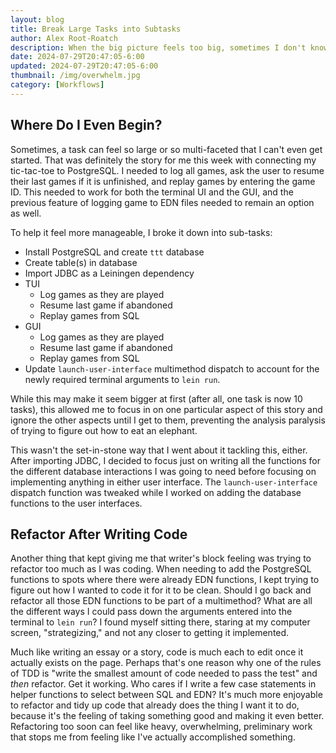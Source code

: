```yaml
---
layout: blog
title: Break Large Tasks into Subtasks
author: Alex Root-Roatch
description: When the big picture feels too big, sometimes I don't know where to start
date: 2024-07-29T20:47:05-6:00
updated: 2024-07-29T20:47:05-6:00
thumbnail: /img/overwhelm.jpg
category: [Workflows]
---
```


## Where Do I Even Begin?

Sometimes, a task can feel so large or so multi-faceted that I can't even get started. That was definitely the story for
me this week with connecting my tic-tac-toe to PostgreSQL. I needed to log all games, ask the user to resume their last
games if it is unfinished, and replay games by entering the game ID. This needed to work for both the terminal UI and
the GUI, and the previous feature of logging game to EDN files needed to remain an option as well.

To help it feel more manageable, I broke it down into sub-tasks:

- Install PostgreSQL and create `ttt` database
- Create table(s) in database
- Import JDBC as a Leiningen dependency
- TUI
    - Log games as they are played
    - Resume last game if abandoned
    - Replay games from SQL
- GUI
    - Log games as they are played
    - Resume last game if abandoned
    - Replay games from SQL
- Update `launch-user-interface` multimethod dispatch to account for the newly required terminal arguments
  to `lein run`.

While this may make it seem bigger at first (after all, one task is now 10 tasks), this allowed me to focus in on one
particular aspect of this story and ignore the other aspects until I get to them, preventing the analysis paralysis of
trying to figure out how to eat an elephant.

This wasn't the set-in-stone way that I went about it tackling this, either. After importing JDBC, I decided to focus
just on writing all the functions for the different database interactions I was going to need before focusing on
implementing anything in either user interface. The `launch-user-interface` dispatch function was tweaked while I worked
on adding the database functions to the user interfaces.

## Refactor After Writing Code

Another thing that kept giving me that writer's block feeling was trying to refactor too much as I was coding. When
needing to add the PostgreSQL functions to spots where there were already EDN functions, I kept trying to figure out how
I wanted to code it for it to be clean. Should I go back and refactor all those EDN functions to be part of a
multimethod? What are all the different ways I could pass down the arguments entered into the terminal to `lein run`? I
found myself sitting there, staring at my computer screen, "strategizing," and not any closer to getting it implemented.

Much like writing an essay or a story, code is much each to edit once it actually exists on the page. Perhaps that's one
reason why one of the rules of TDD is "write the smallest amount of code needed to pass the test" and *then* refactor.
Get it working. Who cares if I write a few case statements in helper functions to select between SQL and EDN? It's much
more enjoyable to refactor and tidy up code that already does the thing I want it to do, because it's the feeling of
taking something good and making it even better. Refactoring too soon can feel like heavy, overwhelming, preliminary
work that stops me from feeling like I've actually accomplished something.


